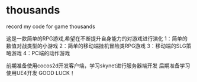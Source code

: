 # thousands
record my code for game thousands

这是一款简单的RPG游戏,希望在不断提升自身能力的对游戏进行演化
1：简单的数值对战类型的小游戏
2：简单的移动端挂机冒险类RPG游戏
3：移动端的SLG策略游戏
4：PC端的动作游戏

前期准备使用cocos2d开发客户端，学习skynet进行服务器端开发
后期准备学习使用UE4开发
GOOD LUCK！


